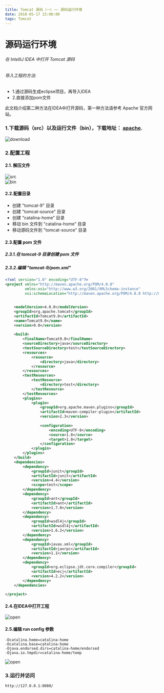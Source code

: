 ```yaml
---
title: Tomcat 源码（一）—— 源码运行环境
date: 2018-05-17 15:00:00
tags: Tomcat
---
```


# 源码运行环境

###### 在 IntelliJ IDEA 中打开 Tomcat 源码

###### 导入工程的方法:
- 1.通过源码生成eclipse项目，再导入IDEA
- 2.直接添加pom文件

此文档介绍第二种方法在IDEA中打开源码，第一种方法请参考 Apache 官方网站。

### 1.下载源码（src）以及运行文件（bin），下载地址： [apache](http://tomcat.apache.org/ "apache").
![download](tomcat-source-01/01-download.jpg)<br/>

### 2.配置工程
#### 2.1. 解压文件
![src](tomcat-source-01/01-unzip-src-file-list.jpg)<br/>
![bin](tomcat-source-01/01-unzip-bin-file-list.jpg)<br/>

#### 2.2.配置目录
* 创建 "tomcat-9" 目录
* 创建 "tomcat-source" 目录
* 创建 “catalina-home” 目录
* 移动 bin 文件到 "catalina-home" 目录
* 移动源码文件到 "tomcat-source" 目录

#### 2.3.配置 pom 文件
##### 2.3.1.在 tomcat-9 目录创建 pom 文件
##### 2.3.2.编辑 "tomcat-9/pom.xml"
```xml
<?xml version="1.0" encoding="UTF-8"?>
<project xmlns="http://maven.apache.org/POM/4.0.0"
         xmlns:xsi="http://www.w3.org/2001/XMLSchema-instance"
         xsi:schemaLocation="http://maven.apache.org/POM/4.0.0 http://maven.apache.org/xsd/maven-4.0.0.xsd">
    
    
    <modelVersion>4.0.0</modelVersion>
    <groupId>org.apache.tomcat</groupId>
    <artifactId>Tomcat9.0</artifactId>
    <name>Tomcat9.0</name>
    <version>9.0</version>
    
    <build>
        <finalName>Tomcat9.0</finalName>
        <sourceDirectory>java</sourceDirectory>
        <testSourceDirectory>test</testSourceDirectory>
        <resources>
            <resource>
                <directory>java</directory>
            </resource>
        </resources>
        <testResources>
            <testResource>
                <directory>test</directory>
            </testResource>
        </testResources>
        <plugins>
            <plugin>
                <groupId>org.apache.maven.plugins</groupId>
                <artifactId>maven-compiler-plugin</artifactId>
                <version>2.3</version>
    
                <configuration>
                    <encoding>UTF-8</encoding>
                    <source>1.8</source>
                    <target>1.8</target>
                </configuration>
            </plugin>
        </plugins>
    </build>
    <dependencies>
        <dependency>
            <groupId>junit</groupId>
            <artifactId>junit</artifactId>
            <version>4.4</version>
            <scope>test</scope>
        </dependency>
        <dependency>
            <groupId>ant</groupId>
            <artifactId>ant</artifactId>
            <version>1.7.0</version>
        </dependency>
        <dependency>
            <groupId>wsdl4j</groupId>
            <artifactId>wsdl4j</artifactId>
            <version>1.6.2</version>
        </dependency>
        <dependency>
            <groupId>javax.xml</groupId>
            <artifactId>jaxrpc</artifactId>
            <version>1.1</version>
        </dependency>
        <dependency>
            <groupId>org.eclipse.jdt.core.compiler</groupId>
            <artifactId>ecj</artifactId>
            <version>4.2.2</version>
        </dependency>
    </dependencies>
    
</project>
```

#### 2.4.在IDEA中打开工程
![open](tomcat-source-01/01-open-project.jpg)<br/>

#### 2.5.编辑 run config 参数
```
-Dcatalina.home=catalina-home
-Dcatalina.base=catalina-home
-Djava.endorsed.dirs=catalina-home/endorsed
-Djava.io.tmpdir=catalina-home/temp
```
![open](tomcat-source-01/01-run-config.jpg)<br/>

### 3.运行并访问
```
http://127.0.0.1:8080/
```
